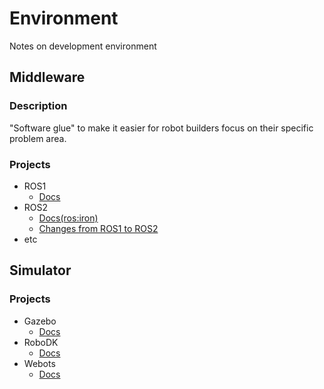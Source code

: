 # Environment
Notes on development environment

## Middleware
### Description
"Software glue" to make it easier for robot builders focus on their specific problem area.

### Projects
- ROS1
    - [Docs](http://wiki.ros.org)
- ROS2
    - [Docs(ros:iron)](https://docs.ros.org/en/iron/index.html)
    - [Changes from ROS1 to ROS2](http://design.ros2.org/articles/changes.html)
- etc

## Simulator
### Projects
- Gazebo
    - [Docs](https://gazebosim.org/docs)
- RoboDK
    - [Docs](https://robodk.com/doc/en/Basic-Guide.html)
- Webots
    - [Docs](https://cyberbotics.com/doc/guide/index)